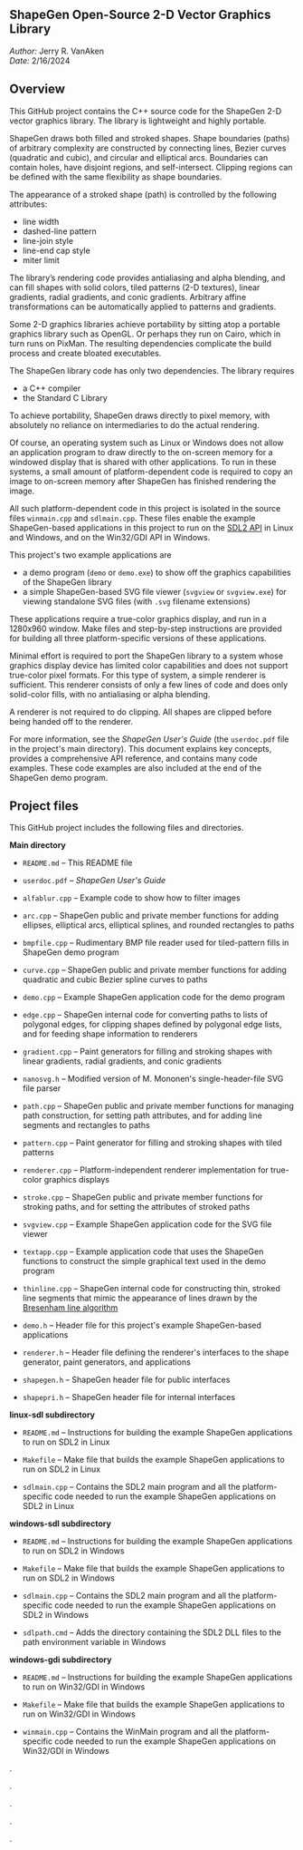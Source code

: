 ShapeGen Open-Source 2-D Vector Graphics Library
-------------

_Author:_ Jerry R. VanAken  
_Date:_ 2/16/2024

## Overview

This GitHub project contains the C++ source code for the ShapeGen 2-D vector graphics library. The library is lightweight and highly portable.

ShapeGen draws both filled and stroked shapes. Shape boundaries (paths) of arbitrary complexity are constructed by connecting lines, Bezier curves (quadratic and cubic), and circular and elliptical arcs. Boundaries can contain holes, have disjoint regions, and self-intersect. Clipping regions can be defined with the same flexibility as shape boundaries.

The appearance of a stroked shape (path) is controlled by the following attributes:
* line width
* dashed-line pattern
* line-join style
* line-end cap style
* miter limit

The library’s rendering code provides antialiasing and alpha blending, and can fill shapes with solid colors, tiled patterns (2-D textures), linear gradients, radial gradients, and conic gradients. Arbitrary affine transformations can be automatically applied to patterns and gradients.

Some 2-D graphics libraries achieve portability by sitting atop a portable graphics library such as OpenGL. Or perhaps they run on Cairo, which in turn runs on PixMan. The resulting dependencies complicate the build process and create bloated executables.

The ShapeGen library code has only two dependencies. The library requires
* a C++ compiler
* the Standard C Library

To achieve portability, ShapeGen draws directly to pixel memory, with absolutely no reliance on intermediaries to do the actual rendering.

Of course, an operating system such as Linux or Windows does not allow an application program to draw directly to the on-screen memory for a windowed display that is shared with other applications. To run in these systems, a small amount of platform-dependent code is required to copy an image to on-screen memory after ShapeGen has finished rendering the image.

All such platform-dependent code in this project is isolated in the source files `winmain.cpp` and `sdlmain.cpp`. These files enable the example ShapeGen-based applications in this project to run on the [SDL2 API](https://wiki.libsdl.org/) in Linux and Windows, and on the Win32/GDI API in Windows.

This project's two example applications are
* a demo program (`demo` or `demo.exe`) to show off the graphics capabilities of the ShapeGen library
* a simple ShapeGen-based SVG file viewer (`svgview` or `svgview.exe`) for viewing standalone SVG files (with `.svg` filename extensions)

These applications require a true-color graphics display, and run in a 1280x960 window. Make files and step-by-step instructions are provided for building all three platform-specific versions of these applications.

Minimal effort is required to port the ShapeGen library to a system whose graphics display device has limited color capabilities and does not support true-color pixel formats. For this type of system, a simple renderer is sufficient. This renderer consists of only a few lines of code and does only solid-color fills, with no antialiasing or alpha blending. 

A renderer is not required to do clipping. All shapes are clipped before being handed off to the renderer.

For more information, see the _ShapeGen User's Guide_ (the `userdoc.pdf` file in the project's main directory). This document explains key concepts, provides a comprehensive API reference, and contains many code examples. These code examples are also included at the end of the ShapeGen demo program.

## Project files

This GitHub project includes the following files and directories.

**Main directory**

* `README.md` &ndash; This README file

* `userdoc.pdf` &ndash; _ShapeGen User's Guide_

* `alfablur.cpp` &ndash; Example code to show how to filter images

* `arc.cpp` &ndash; ShapeGen public and private member functions for adding ellipses, elliptical arcs, elliptical splines, and rounded rectangles to paths

* `bmpfile.cpp` &ndash; Rudimentary BMP file reader used for tiled-pattern fills in ShapeGen demo program

* `curve.cpp` &ndash; ShapeGen public and private member functions for adding quadratic and cubic Bezier spline curves to paths
 
* `demo.cpp` &ndash; Example ShapeGen application code for the demo program
 
* `edge.cpp` &ndash; ShapeGen internal code for converting paths to lists of polygonal edges, for clipping shapes defined by polygonal edge lists, and for feeding shape information to renderers

* `gradient.cpp` &ndash; Paint generators for filling and stroking shapes with linear gradients, radial gradients, and conic gradients

* `nanosvg.h` &ndash; Modified version of M. Mononen's single-header-file SVG file parser
 
* `path.cpp` &ndash; ShapeGen public and private member functions for managing path construction, for setting path attributes, and for adding line segments and rectangles to paths

* `pattern.cpp` &ndash; Paint generator for filling and stroking shapes with tiled patterns

* `renderer.cpp` &ndash; Platform-independent renderer implementation for true-color graphics displays

* `stroke.cpp` &ndash; ShapeGen public and private member functions for stroking paths, and for setting the attributes of stroked paths

* `svgview.cpp` &ndash; Example ShapeGen application code for the SVG file viewer
 
* `textapp.cpp` &ndash; Example application code that uses the ShapeGen functions to construct the simple graphical text used in the demo program
 
* `thinline.cpp` &ndash; ShapeGen internal code for constructing thin, stroked line segments that mimic the appearance of lines drawn by the [Bresenham line algorithm](https://en.wikipedia.org/wiki/Bresenham's_line_algorithm)
 
* `demo.h` &ndash; Header file for this project's example ShapeGen-based applications

* `renderer.h` &ndash; Header file defining the renderer's interfaces to the shape generator, paint generators, and applications
 
* `shapegen.h` &ndash; ShapeGen header file for public interfaces
 
* `shapepri.h` &ndash; ShapeGen header file for internal interfaces

**linux-sdl subdirectory**

* `README.md` &ndash; Instructions for building the example ShapeGen applications to run on SDL2 in Linux

* `Makefile` &ndash; Make file that builds the example ShapeGen applications to run on SDL2 in Linux

* `sdlmain.cpp` &ndash; Contains the SDL2 main program and all the platform-specific code needed to run the example ShapeGen applications on SDL2 in Linux

**windows-sdl subdirectory**

* `README.md` &ndash; Instructions for building the example ShapeGen applications to run on SDL2 in Windows

* `Makefile` &ndash; Make file that builds the example ShapeGen applications to run on SDL2 in Windows

* `sdlmain.cpp` &ndash; Contains the SDL2 main program and all the platform-specific code needed to run the example ShapeGen applications on SDL2 in Windows

* `sdlpath.cmd` &ndash; Adds the directory containing the SDL2 DLL files to the path environment variable in Windows

**windows-gdi subdirectory**

* `README.md` &ndash; Instructions for building the example ShapeGen applications to run on Win32/GDI in Windows

* `Makefile` &ndash; Make file that builds the example ShapeGen applications to run on Win32/GDI in Windows

* `winmain.cpp` &ndash; Contains the WinMain program and all the platform-specific code needed to run the example ShapeGen applications on Win32/GDI in Windows

.

.

.

.

.
